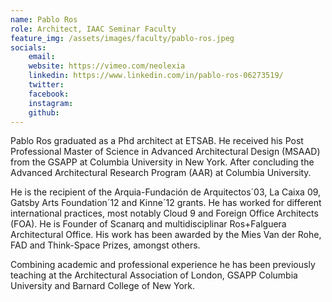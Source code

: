 ```yaml
---
name: Pablo Ros
role: Architect, IAAC Seminar Faculty
feature_img: /assets/images/faculty/pablo-ros.jpeg
socials:
    email:
    website: https://vimeo.com/neolexia
    linkedin: https://www.linkedin.com/in/pablo-ros-06273519/
    twitter:
    facebook:
    instagram:
    github:
---
```


Pablo Ros graduated as a Phd architect at ETSAB. He received his Post Professional Master of Science in Advanced Architectural Design (MSAAD) from the GSAPP at Columbia University in New York. After concluding the Advanced Architectural Research Program (AAR) at Columbia University.

He is the recipient of the Arquia-Fundación de Arquitectos´03, La Caixa 09, Gatsby Arts Foundation´12 and Kinne´12 grants. He has worked for different international practices, most notably Cloud 9 and Foreign Office Architects (FOA). He is Founder of Scanarq and multidisciplinar Ros+Falguera Architectural Office. His work has been awarded by the Mies Van der Rohe, FAD and Think-Space Prizes, amongst others.

Combining academic and professional experience he has been previously teaching at the Architectural Association of London, GSAPP Columbia University and Barnard College of New York.
